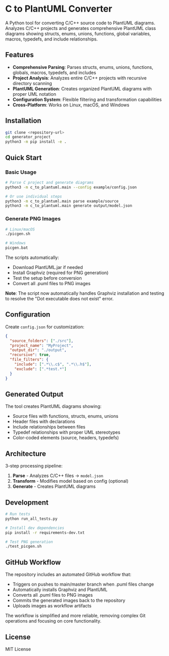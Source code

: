 # C to PlantUML Converter

A Python tool for converting C/C++ source code to PlantUML diagrams. Analyzes C/C++ projects and generates comprehensive PlantUML class diagrams showing structs, enums, unions, functions, global variables, macros, typedefs, and include relationships.

## Features

- **Comprehensive Parsing**: Parses structs, enums, unions, functions, globals, macros, typedefs, and includes
- **Project Analysis**: Analyzes entire C/C++ projects with recursive directory scanning
- **PlantUML Generation**: Creates organized PlantUML diagrams with proper UML notation
- **Configuration System**: Flexible filtering and transformation capabilities
- **Cross-Platform**: Works on Linux, macOS, and Windows

## Installation

```bash
git clone <repository-url>
cd generator_project
python3 -m pip install -e .
```

## Quick Start

### Basic Usage

```bash
# Parse C project and generate diagrams
python3 -m c_to_plantuml.main --config example/config.json

# Or use individual steps
python3 -m c_to_plantuml.main parse example/source
python3 -m c_to_plantuml.main generate output/model.json
```

### Generate PNG Images

```bash
# Linux/macOS
./picgen.sh

# Windows
picgen.bat
```

The scripts automatically:
- Download PlantUML.jar if needed
- Install Graphviz (required for PNG generation)
- Test the setup before conversion
- Convert all .puml files to PNG images

**Note**: The script now automatically handles Graphviz installation and testing to resolve the "Dot executable does not exist" error.

## Configuration

Create `config.json` for customization:

```json
{
  "source_folders": ["./src"],
  "project_name": "MyProject",
  "output_dir": "./output",
  "recursive": true,
  "file_filters": {
    "include": [".*\\.c$", ".*\\.h$"],
    "exclude": [".*test.*"]
  }
}
```

## Generated Output

The tool creates PlantUML diagrams showing:
- Source files with functions, structs, enums, unions
- Header files with declarations
- Include relationships between files
- Typedef relationships with proper UML stereotypes
- Color-coded elements (source, headers, typedefs)

## Architecture

3-step processing pipeline:
1. **Parse** - Analyzes C/C++ files → `model.json`
2. **Transform** - Modifies model based on config (optional)
3. **Generate** - Creates PlantUML diagrams

## Development

```bash
# Run tests
python run_all_tests.py

# Install dev dependencies
pip install -r requirements-dev.txt

# Test PNG generation
./test_picgen.sh
```

## GitHub Workflow

The repository includes an automated GitHub workflow that:
- Triggers on pushes to main/master branch when .puml files change
- Automatically installs Graphviz and PlantUML
- Converts all .puml files to PNG images
- Commits the generated images back to the repository
- Uploads images as workflow artifacts

The workflow is simplified and more reliable, removing complex Git operations and focusing on core functionality.

## License

MIT License 